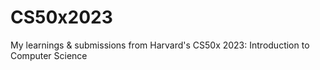# CS50x2023
My learnings &amp; submissions from Harvard's CS50x 2023: Introduction to Computer Science

